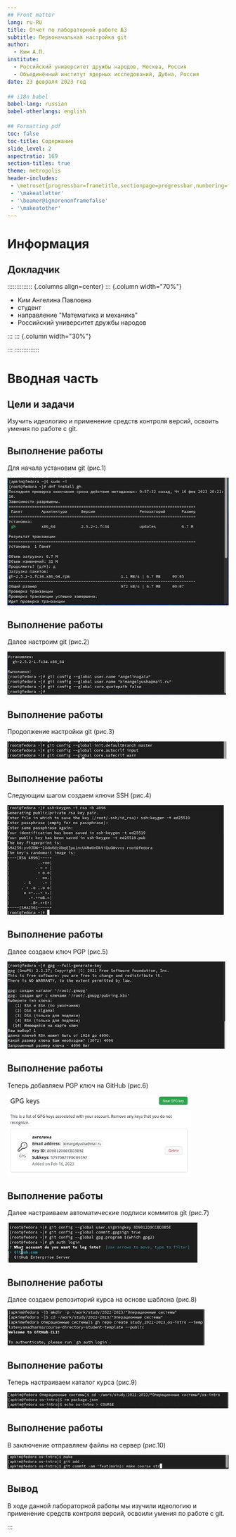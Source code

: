 ```yaml
---
## Front matter
lang: ru-RU
title: Отчет по лабораторной работе №3
subtitle: Первоначальная настройка git
author:
  - Ким А.П.
institute:
  - Российский университет дружбы народов, Москва, Россия
  - Объединённый институт ядерных исследований, Дубна, Россия
date: 23 февраля 2023 год

## i18n babel
babel-lang: russian
babel-otherlangs: english

## Formatting pdf
toc: false
toc-title: Содержание
slide_level: 2
aspectratio: 169
section-titles: true
theme: metropolis
header-includes:
 - \metroset{progressbar=frametitle,sectionpage=progressbar,numbering=fraction}
 - '\makeatletter'
 - '\beamer@ignorenonframefalse'
 - '\makeatother'
---
```


# Информация

## Докладчик

:::::::::::::: {.columns align=center}
::: {.column width="70%"}

  * Ким Ангелина Павловна
  * студент
  * направление "Математика и механика"
  * Российский университет дружбы народов


:::
::: {.column width="30%"}


:::
::::::::::::::

# Вводная часть

## Цели и задачи

Изучить идеологию и применение средств контроля версий, освоить умения по работе с git.

## Выполнение работы 

Для начала установим git (рис.1)

![Установка git](./image/1.png)

## Выполнение работы 

Далее настроим git (рис.2)

![Настройка](./image/2.png)

## Выполнение работы 

Продолжение настройки git (рис.3)

![Установка git](./image/3.png)

## Выполнение работы 

Следующим шагом создаем ключи SSH (рис.4)

![Ключи SSH](./image/4.png)

## Выполнение работы 

Далее создаем ключ PGP (рис.5)

![Генерация ключа](./image/5.png)

## Выполнение работы 

Теперь добавляем PGP ключ на GitHub (рис.6)

![Ключ на GitHub](./image/8.png)

## Выполнение работы 

Далее настраиваем автоматические подписи коммитов git (рис.7)

![Подписи коммитов git](./image/9.png)

## Выполнение работы 

Далее создаем репозиторий курса на основе шаблона (рис.8)

![Создание репозитория](./image/12.png)

## Выполнение работы 

Теперь настраиваем каталог курса (рис.9)

![Настройка каталога курса](./image/14.png)

## Выполнение работы 

В заключение отправляем файлы на сервер (рис.10)

![Отправка файлов на сервер](./image/15.png)

## Вывод

В ходе данной лабораторной работы мы изучили идеологию и применение средств контроля версий, освоили умения по работе с git.


:::

